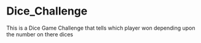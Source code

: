# Dice_Challenge
This is a Dice Game Challenge that tells which player won depending upon the number on there dices
